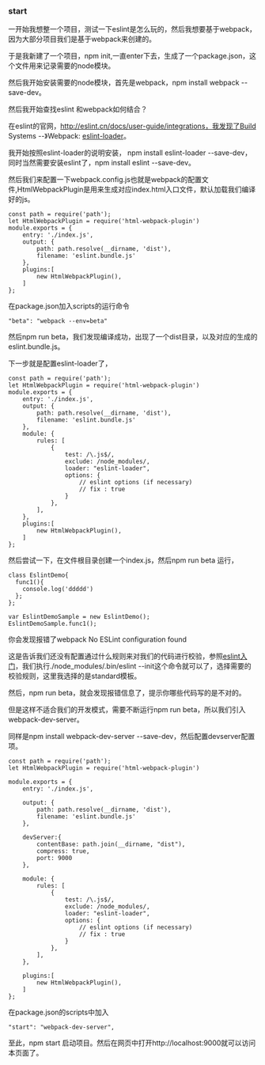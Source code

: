### start
一开始我想整一个项目，测试一下eslint是怎么玩的，然后我想要基于webpack，因为大部分项目我们是基于webpack来创建的。

于是我新建了一个项目，npm init,一直enter下去，生成了一个package.json，这个文件用来记录需要的node模块。

然后我开始安装需要的node模块，首先是webpack，npm install webpack --save-dev。

然后我开始查找eslint 和webpack如何结合？

在eslint的官网，http://eslint.cn/docs/user-guide/integrations，我发现了Build Systems --》Webpack: [eslint-loader](https://www.npmjs.org/package/eslint-loader)。

我开始按照eslint-loader的说明安装， npm install eslint-loader --save-dev，同时当然需要安装eslint了，npm install eslint --save-dev。

然后我们来配置一下webpack.config.js也就是webpack的配置文件,HtmlWebpackPlugin是用来生成对应index.html入口文件，默认加载我们编译好的js。

```
const path = require('path'); 
let HtmlWebpackPlugin = require('html-webpack-plugin')
module.exports = {
	entry: './index.js',
	output: {
		path: path.resolve(__dirname, 'dist'),
		filename: 'eslint.bundle.js'
	},
	plugins:[
		new HtmlWebpackPlugin(),
	]
};
```

在package.json加入scripts的运行命令

```
"beta": "webpack --env=beta"
```

然后npm run beta，我们发现编译成功，出现了一个dist目录，以及对应的生成的eslint.bundle.js。

下一步就是配置eslint-loader了，

```
const path = require('path');
let HtmlWebpackPlugin = require('html-webpack-plugin')
module.exports = {
	entry: './index.js',
	output: {
		path: path.resolve(__dirname, 'dist'),
		filename: 'eslint.bundle.js'
	},
	module: {
		rules: [
			{
				test: /\.js$/,
				exclude: /node_modules/,
				loader: "eslint-loader",
				options: {
		            // eslint options (if necessary) 
		            // fix : true
		        }
		    },
	    ],
	},
	plugins:[
		new HtmlWebpackPlugin(),
	]
};
```

然后尝试一下，在文件根目录创建一个index.js，然后npm run beta 运行，
```
class EslintDemo{
  func1(){
    console.log('ddddd')
  };
};

var EslintDemoSample = new EslintDemo();
EslintDemoSample.func1();
```
你会发现报错了webpack No ESLint configuration found

这是告诉我们还没有配置通过什么规则来对我们的代码进行校验，参照[eslint入门](https://eslint.org/docs/user-guide/getting-started)，我们执行./node_modules/.bin/eslint --init这个命令就可以了，选择需要的校验规则，这里我选择的是standard模板。

然后，npm run beta，就会发现报错信息了，提示你哪些代码写的是不对的。

但是这样不适合我们的开发模式，需要不断运行npm run beta，所以我们引入webpack-dev-server。

同样是npm install webpack-dev-server --save-dev，然后配置devserver配置项。

```
const path = require('path');
let HtmlWebpackPlugin = require('html-webpack-plugin')

module.exports = {
	entry: './index.js',

	output: {
		path: path.resolve(__dirname, 'dist'),
		filename: 'eslint.bundle.js'
	},

	devServer:{
		contentBase: path.join(__dirname, "dist"),
		compress: true,
		port: 9000
	},

	module: {
		rules: [
			{
				test: /\.js$/,
				exclude: /node_modules/,
				loader: "eslint-loader",
				options: {
		            // eslint options (if necessary) 
		            // fix : true
		        }
		    },
	    ],
	},

	plugins:[
		new HtmlWebpackPlugin(),
	]
};
```

在package.json的scripts中加入
```
"start": "webpack-dev-server",
```

至此，npm start 启动项目。然后在网页中打开http://localhost:9000就可以访问本页面了。